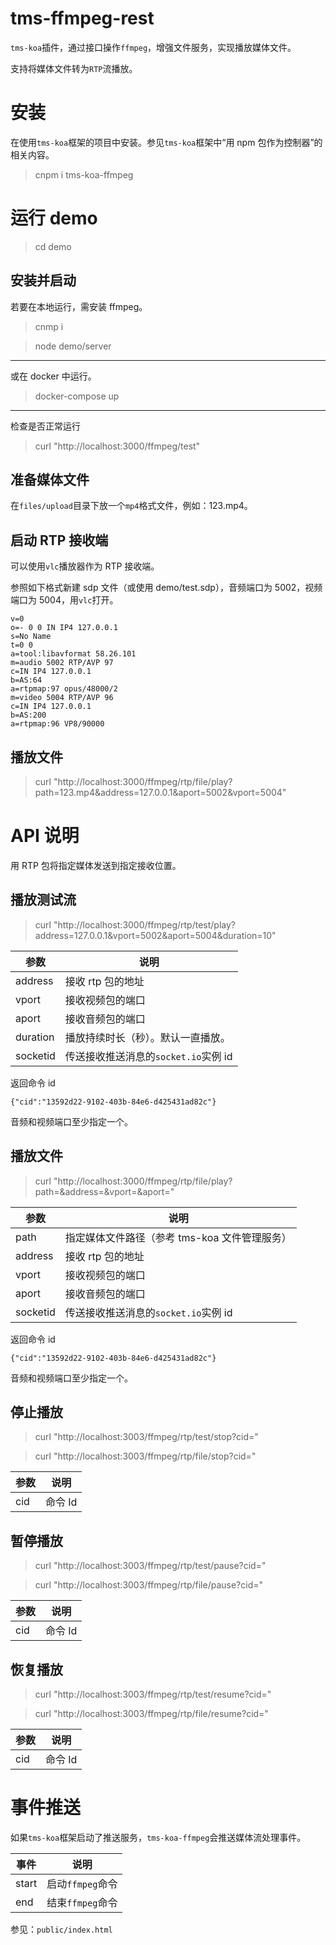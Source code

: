 # tms-ffmpeg-rest

`tms-koa`插件，通过接口操作`ffmpeg`，增强文件服务，实现播放媒体文件。

支持将媒体文件转为`RTP`流播放。

# 安装

在使用`tms-koa`框架的项目中安装。参见`tms-koa`框架中“用 npm 包作为控制器”的相关内容。

> cnpm i tms-koa-ffmpeg

# 运行 demo

> cd demo

## 安装并启动

若要在本地运行，需安装 ffmpeg。

> cnmp i

> node demo/server

---

或在 docker 中运行。

> docker-compose up

---

检查是否正常运行

> curl "http://localhost:3000/ffmpeg/test"

## 准备媒体文件

在`files/upload`目录下放一个`mp4`格式文件，例如：123.mp4。

## 启动 RTP 接收端

可以使用`vlc`播放器作为 RTP 接收端。

参照如下格式新建 sdp 文件（或使用 demo/test.sdp），音频端口为 5002，视频端口为 5004，用`vlc`打开。

```
v=0
o=- 0 0 IN IP4 127.0.0.1
s=No Name
t=0 0
a=tool:libavformat 58.26.101
m=audio 5002 RTP/AVP 97
c=IN IP4 127.0.0.1
b=AS:64
a=rtpmap:97 opus/48000/2
m=video 5004 RTP/AVP 96
c=IN IP4 127.0.0.1
b=AS:200
a=rtpmap:96 VP8/90000
```

## 播放文件

> curl "http://localhost:3000/ffmpeg/rtp/file/play?path=123.mp4&address=127.0.0.1&aport=5002&vport=5004"

# API 说明

用 RTP 包将指定媒体发送到指定接收位置。

## 播放测试流

> curl "http://localhost:3000/ffmpeg/rtp/test/play?address=127.0.0.1&vport=5002&aport=5004&duration=10"

| 参数     | 说明                                 |
| -------- | ------------------------------------ |
| address  | 接收 rtp 包的地址                    |
| vport    | 接收视频包的端口                     |
| aport    | 接收音频包的端口                     |
| duration | 播放持续时长（秒）。默认一直播放。   |
| socketid | 传送接收推送消息的`socket.io`实例 id |

返回命令 id

```
{"cid":"13592d22-9102-403b-84e6-d425431ad82c"}
```

音频和视频端口至少指定一个。

## 播放文件

> curl "http://localhost:3000/ffmpeg/rtp/file/play?path=&address=&vport=&aport="

| 参数     | 说明                                          |
| -------- | --------------------------------------------- |
| path     | 指定媒体文件路径（参考 tms-koa 文件管理服务） |
| address  | 接收 rtp 包的地址                             |
| vport    | 接收视频包的端口                              |
| aport    | 接收音频包的端口                              |
| socketid | 传送接收推送消息的`socket.io`实例 id          |

返回命令 id

```
{"cid":"13592d22-9102-403b-84e6-d425431ad82c"}
```

音频和视频端口至少指定一个。

## 停止播放

> curl "http://localhost:3003/ffmpeg/rtp/test/stop?cid="

> curl "http://localhost:3003/ffmpeg/rtp/file/stop?cid="

| 参数 | 说明    |
| ---- | ------- |
| cid  | 命令 Id |

## 暂停播放

> curl "http://localhost:3003/ffmpeg/rtp/test/pause?cid="

> curl "http://localhost:3003/ffmpeg/rtp/file/pause?cid="

| 参数 | 说明    |
| ---- | ------- |
| cid  | 命令 Id |

## 恢复播放

> curl "http://localhost:3003/ffmpeg/rtp/test/resume?cid="

> curl "http://localhost:3003/ffmpeg/rtp/file/resume?cid="

| 参数 | 说明    |
| ---- | ------- |
| cid  | 命令 Id |

# 事件推送

如果`tms-koa`框架启动了推送服务，`tms-koa-ffmpeg`会推送媒体流处理事件。

| 事件  | 说明             |
| ----- | ---------------- |
| start | 启动`ffmpeg`命令 |
| end   | 结束`ffmpeg`命令 |

参见：`public/index.html`
